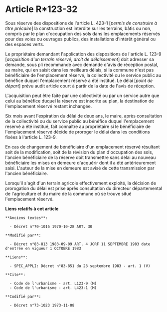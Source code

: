 # Article R*123-32

Sous réserve des dispositions de l'article L. 423-1 [*permis de construire à titre précaire*] la construction est interdite
sur les terrains, bâtis ou non, compris par le plan d'occupation des sols dans les emplacements réservés pour des voies ou
ouvrages publics, des installations d'intérêt général ou des espaces verts.

Le propriétaire demandant l'application des dispositions de l'article L. 123-9 [*acquisition d'un terrain réservé, droit de
délaissement*] doit adresser sa demande, sous pli recommandé avec demande d'avis de réception postal, au maire, qui en saisit
dans les meilleurs délais, si la commune n'est pas bénéficiaire de l'emplacement réservé, la collectivité ou le service
public au bénéfice duquel l'emplacement réservé a été institué. Le délai [*point de départ*] prévu audit article court à
partir de la date de l'avis de réception.

L'acquisition peut être faite par une collectivité ou par un service autre que celui au bénéfice duquel la réserve est
inscrite au plan, la destination de l'emplacement réservé restant inchangée.

Six mois avant l'expiration du délai de deux ans, le maire, après consultation de la collectivité ou du service public au
bénéfice duquel l'emplacement reservé a été institué, fait connaître au propriétaire si le bénéficiaire de l'emplacement
réservé décide de proroger le délai dans les conditions fixées à l'article L. 123-9.

En cas de changement de bénéficiaire d'un emplacement réservé résultant soit de la modification, soit de la révision du plan
d'occupation des sols, l'ancien bénéficiaire de la réserve doit transmettre sans délai au nouveau bénéficiaire les mises en
demeure d'acquérir dont il a été antérieurement saisi. L'auteur de la mise en demeure est avisé de cette transmission par
l'ancien bénéficiaire.

Lorsqu'il s'agit d'un terrain agricole effectivement exploité, la décision de prorogation du délai est prise après
consultation du directeur départemental de l'agriculture et du maire de la commune où se trouve situé l'emplacement réservé.

**Liens relatifs à cet article**

	**Anciens textes**:

	  - Décret n°70-1016 1970-10-28 ART. 30

	**Modifié par**:

	  - Décret n°83-813 1983-09-09 ART. 4 JORF 11 SEPTEMBRE 1983 date d'entrée en vigueur 1 OCTOBRE 1983

	**Liens**:

	  - SPEC_APPLI: Décret n°83-851 du 23 septembre 1983 - art. 1 (V)

	**Cite**:

	  - Code de l'urbanisme - art. L123-9 (M)
	  - Code de l'urbanisme - art. L423-1 (M)

	**Codifié par**:

	  - Décret n°73-1023 1973-11-08
